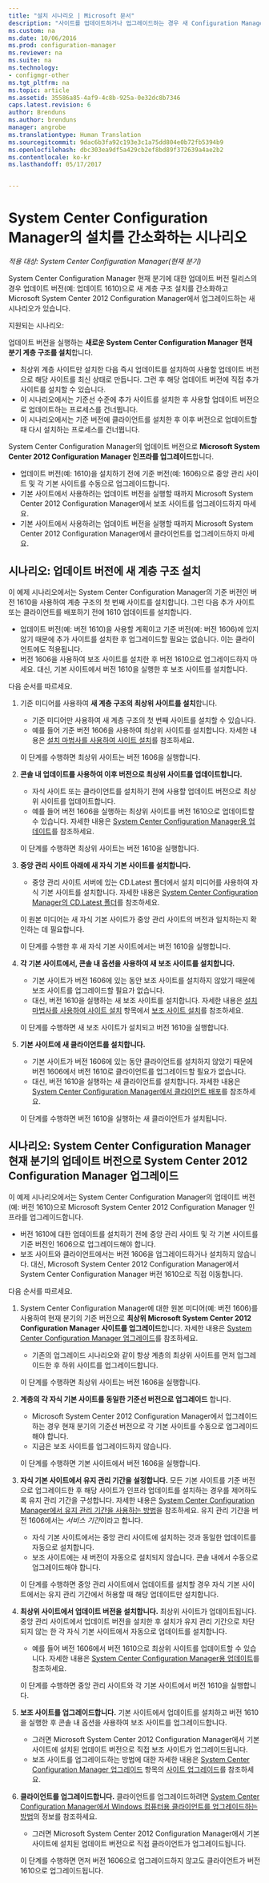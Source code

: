 ```yaml
---
title: "설치 시나리오 | Microsoft 문서"
description: "사이트를 업데이트하거나 업그레이드하는 경우 새 Configuration Manager 계층 구조를 설치하는 기술에 대해 알아봅니다."
ms.custom: na
ms.date: 10/06/2016
ms.prod: configuration-manager
ms.reviewer: na
ms.suite: na
ms.technology:
- configmgr-other
ms.tgt_pltfrm: na
ms.topic: article
ms.assetid: 35586a85-4af9-4c8b-925a-0e32dc8b7346
caps.latest.revision: 6
author: Brenduns
ms.author: brenduns
manager: angrobe
ms.translationtype: Human Translation
ms.sourcegitcommit: 9dac6b3fa92c193e3c1a75dd804e0b72fb5394b9
ms.openlocfilehash: dbc303ea9df5a429cb2ef8bd89f372639a4ae2b2
ms.contentlocale: ko-kr
ms.lasthandoff: 05/17/2017


---
```

# <a name="scenarios-to-streamline-your-installation-of-system-center-configuration-manager"></a>System Center Configuration Manager의 설치를 간소화하는 시나리오

*적용 대상: System Center Configuration Manager(현재 분기)*

System Center Configuration Manager 현재 분기에 대한 업데이트 버전 릴리스의 경우 업데이트 버전(예: 업데이트 1610)으로 새 계층 구조 설치를 간소화하고 Microsoft System Center 2012 Configuration Manager에서 업그레이드하는 새 시나리오가 있습니다. 

지원되는 시나리오:  

업데이트 버전을 실행하는 **새로운 System Center Configuration Manager 현재 분기 계층 구조를 설치**합니다.  

-   최상위 계층 사이트만 설치한 다음 즉시 업데이트를 설치하여 사용할 업데이트 버전으로 해당 사이트를 최신 상태로 만듭니다. 그런 후 해당 업데이트 버전에 직접 추가 사이트를 설치할 수 있습니다.  
-   이 시나리오에서는 기준선 수준에 추가 사이트를 설치한 후 사용할 업데이트 버전으로 업데이트하는 프로세스를 건너뜁니다.  
-   이 시나리오에서는 기준 버전에 클라이언트를 설치한 후 이후 버전으로 업데이트할 때 다시 설치하는 프로세스를 건너뜁니다.  

System Center Configuration Manager의 업데이트 버전으로 **Microsoft System Center 2012 Configuration Manager 인프라를 업그레이드**합니다.  

-   업데이트 버전(예: 1610)을 설치하기 전에 기준 버전(예: 1606)으로 중앙 관리 사이트 및 각 기본 사이트를 수동으로 업그레이드합니다.  
-   기본 사이트에서 사용하려는 업데이트 버전을 실행할 때까지 Microsoft System Center 2012 Configuration Manager에서 보조 사이트를 업그레이드하지 마세요.  
-   기본 사이트에서 사용하려는 업데이트 버전을 실행할 때까지 Microsoft System Center 2012 Configuration Manager에서 클라이언트를 업그레이드하지 마세요.  

## <a name="scenario-install-a-new-hierarchy-to-an-update-version"></a>시나리오: 업데이트 버전에 새 계층 구조 설치  
이 예제 시나리오에서는 System Center Configuration Manager의 기준 버전인 버전 1610을 사용하여 계층 구조의 첫 번째 사이트를 설치합니다. 그런 다음 추가 사이트 또는 클라이언트를 배포하기 전에 1610 업데이트를 설치합니다.  

-   업데이트 버전(예: 버전 1610)을 사용할 계획이고 기준 버전(예: 버전 1606)에 있지 않기 때문에 추가 사이트를 설치한 후 업그레이드할 필요는 없습니다. 이는 클라이언트에도 적용됩니다.  
-   버전 1606을 사용하여 보조 사이트를 설치한 후 버전 1610으로 업그레이드하지 마세요. 대신, 기본 사이트에서 버전 1610을 실행한 후 보조 사이트를 설치합니다.  

다음 순서를 따르세요.  

1.  기준 미디어를 사용하여 **새 계층 구조의 최상위 사이트를 설치**합니다.  

    -   기준 미디어만 사용하여 새 계층 구조의 첫 번째 사이트를 설치할 수 있습니다.  
    -   예를 들어 기준 버전 1606을 사용하여 최상위 사이트를 설치합니다. 자세한 내용은 [설치 마법사를 사용하여 사이트 설치](/sccm/core/servers/deploy/install/use-the-setup-wizard-to-install-sites)를 참조하세요.  

    이 단계를 수행하면 최상위 사이트는 버전 1606을 실행합니다.  

2.  **콘솔 내 업데이트를 사용하여 이후 버전으로 최상위 사이트를 업데이트합니다.**  

    -   자식 사이트 또는 클라이언트를 설치하기 전에 사용할 업데이트 버전으로 최상위 사이트를 업데이트합니다.  
    -   예를 들어 버전 1606을 실행하는 최상위 사이트를 버전 1610으로 업데이트할 수 있습니다. 자세한 내용은 [System Center Configuration Manager용 업데이트](../../../../core/servers/manage/updates.md)를 참조하세요.  

    이 단계를 수행하면 최상위 사이트는 버전 1610을 실행합니다.  

3.  **중앙 관리 사이트 아래에 새 자식 기본 사이트를 설치합니다.**  

    -   중앙 관리 사이트 서버에 있는 CD.Latest 폴더에서 설치 미디어를 사용하여 자식 기본 사이트를 설치합니다. 자세한 내용은 [System Center Configuration Manager의 CD.Latest 폴더](../../../../core/servers/manage/the-cd.latest-folder.md)를 참조하세요.  

      이 원본 미디어는 새 자식 기본 사이트가 중앙 관리 사이트의 버전과 일치하는지 확인하는 데 필요합니다.  

    이 단계를 수행한 후 새 자식 기본 사이트에서는 버전 1610을 실행합니다.  

4.  **각 기본 사이트에서, 콘솔 내 옵션을 사용하여 새 보조 사이트를 설치합니다.**  

    -   기본 사이트가 버전 1606에 있는 동안 보조 사이트를 설치하지 않았기 때문에 보조 사이트를 업그레이드할 필요가 없습니다.  
    -   대신, 버전 1610을 실행하는 새 보조 사이트를 설치합니다. 자세한 내용은 [설치 마법사를 사용하여 사이트 설치](/sccm/core/servers/deploy/install/use-the-setup-wizard-to-install-sites) 항목에서 [보조 사이트 설치](/sccm/core/servers/deploy/install/use-the-setup-wizard-to-install-sites#bkmk_secondary)를 참조하세요.  

    이 단계를 수행하면 새 보조 사이트가 설치되고 버전 1610을 실행합니다.  

5.  **기본 사이트에 새 클라이언트를 설치합니다.**  

    -   기본 사이트가 버전 1606에 있는 동안 클라이언트를 설치하지 않았기 때문에 버전 1606에서 버전 1610로 클라이언트를 업그레이드할 필요가 없습니다.  
    -   대신, 버전 1610을 실행하는 새 클라이언트를 설치합니다. 자세한 내용은 [System Center Configuration Manager에서 클라이언트 배포](../../../clients/deploy/deploy-clients-to-windows-computers.md)를 참조하세요.  

    이 단계를 수행하면 버전 1610을 실행하는 새 클라이언트가 설치됩니다.  

## <a name="scenario-upgrade-system-center-2012-configuration-manager-to-an-update-version-of-system-center-configuration-manager-current-branch"></a>시나리오: System Center Configuration Manager 현재 분기의 업데이트 버전으로 System Center 2012 Configuration Manager 업그레이드  
이 예제 시나리오에서는 System Center Configuration Manager의 업데이트 버전(예: 버전 1610)으로 Microsoft System Center 2012 Configuration Manager 인프라를 업그레이드합니다.  

-   버전 1610에 대한 업데이트를 설치하기 전에 중앙 관리 사이트 및 각 기본 사이트를 기준 버전인 1606으로 업그레이드해야 합니다.  
-   보조 사이트와 클라이언트에서는 버전 1606을 업그레이드하거나 설치하지 않습니다. 대신, Microsoft System Center 2012 Configuration Manager에서 System Center Configuration Manager 버전 1610으로 직접 이동합니다.  

다음 순서를 따르세요.  

1.  System Center Configuration Manager에 대한 원본 미디어(예: 버전 1606)를 사용하여 현재 분기의 기준 버전으로 **최상위 Microsoft System Center 2012 Configuration Manager 사이트를 업그레이드**합니다. 자세한 내용은 [System Center Configuration Manager 업그레이드](../../../../core/servers/deploy/install/upgrade-to-configuration-manager.md)를 참조하세요.  

    -   기존의 업그레이드 시나리오와 같이 항상 계층의 최상위 사이트를 먼저 업그레이드한 후 하위 사이트를 업그레이드합니다.  

    이 단계를 수행하면 최상위 사이트는 버전 1606을 실행합니다.  

2.  **계층의 각 자식 기본 사이트를 동일한 기준선 버전으로 업그레이드** 합니다.  

    -   Microsoft System Center 2012 Configuration Manager에서 업그레이드하는 경우 현재 분기의 기준선 버전으로 각 기본 사이트를 수동으로 업그레이드해야 합니다.  
    -   지금은 보조 사이트를 업그레이드하지 않습니다.  

    이 단계를 수행하면 기본 사이트에서 버전 1606을 실행합니다.  

3.  **자식 기본 사이트에서 유지 관리 기간을 설정합니다.** 모든 기본 사이트를 기준 버전으로 업그레이드한 후 해당 사이트가 인프라 업데이트를 설치하는 경우를 제어하도록 유지 관리 기간을 구성합니다. 자세한 내용은 [System Center Configuration Manager에서 유지 관리 기간을 사용하는 방법](../../../../core/clients/manage/collections/use-maintenance-windows.md)을 참조하세요.  유지 관리 기간을 버전 1606에서는 *서비스 기간*이라고 합니다.  

    -   자식 기본 사이트에서는 중앙 관리 사이트에 설치하는 것과 동일한 업데이트를 자동으로 설치합니다.  
    -   보조 사이트에는 새 버전이 자동으로 설치되지 않습니다. 콘솔 내에서 수동으로 업그레이드해야 합니다.  

   

    이 단계를 수행하면 중앙 관리 사이트에서 업데이트를 설치할 경우 자식 기본 사이트에서는 유지 관리 기간에서 허용할 때 해당 업데이트만 설치합니다.  

4.  **최상위 사이트에서 업데이트 버전을 설치합니다.** 최상위 사이트가 업데이트됩니다. 중앙 관리 사이트에서 업데이트 버전을 설치한 후 설치가 유지 관리 기간으로 차단되지 않는 한 각 자식 기본 사이트에서 자동으로 업데이트를 설치합니다.  

    -   예를 들어 버전 1606에서 버전 1610으로 최상위 사이트를 업데이트할 수 있습니다. 자세한 내용은 [System Center Configuration Manager용 업데이트](../../../../core/servers/manage/updates.md)를 참조하세요.  

    이 단계를 수행하면 중앙 관리 사이트와 각 기본 사이트에서 버전 1610을 실행합니다.  

5.  **보조 사이트를 업그레이드합니다.** 기본 사이트에서 업데이트를 설치하고 버전 1610을 실행한 후 콘솔 내 옵션을 사용하여 보조 사이트를 업그레이드합니다.  

    -   그러면 Microsoft System Center 2012 Configuration Manager에서 기본 사이트에 설치된 업데이트 버전으로 직접 보조 사이트가 업그레이드됩니다.  
    -   보조 사이트를 업그레이드하는 방법에 대한 자세한 내용은 [System Center Configuration Manager 업그레이드](../../../../core/servers/deploy/install/upgrade-to-configuration-manager.md) 항목의 [사이트 업그레이드](../../../../core/servers/deploy/install/upgrade-to-configuration-manager.md#bkmk_upgrade)를 참조하세요.  

6.  **클라이언트를 업그레이드합니다.** 클라이언트를 업그레이드하려면 [System Center Configuration Manager에서 Windows 컴퓨터용 클라이언트를 업그레이드하는 방법](../../../../core/clients/manage/upgrade/upgrade-clients-for-windows-computers.md)의 정보를 참조하세요.  

    -   그러면 Microsoft System Center 2012 Configuration Manager에서 기본 사이트에 설치된 업데이트 버전으로 직접 클라이언트가 업그레이드됩니다.  

    이 단계를 수행하면 먼저 버전 1606으로 업그레이드하지 않고도 클라이언트가 버전 1610으로 업그레이드됩니다.


